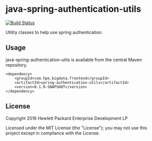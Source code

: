 # java-spring-authentication-utils

[![Build Status](https://travis-ci.org/hpe-idol/java-spring-authentication-utils.svg?branch=master)](https://travis-ci.org/hpe-idol/java-spring-authentication-utils)

Utility classes to help use spring authentication.

## Usage

java-spring-authentication-utils is available from the central Maven repository.

    <dependency>
        <groupId>com.hpe.bigdata.frontend</groupId>
        <artifactId>spring-authentication-utils</artifactId>
        <version>0.1.0-SNAPSHOT</version>
    </dependency>

## License
Copyright 2016 Hewlett Packard Enterprise Development LP

Licensed under the MIT License (the "License"); you may not use this project except in compliance with the License.
